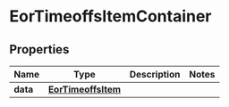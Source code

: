 

# EorTimeoffsItemContainer


## Properties

| Name | Type | Description | Notes |
|------------ | ------------- | ------------- | -------------|
|**data** | [**EorTimeoffsItem**](EorTimeoffsItem.md) |  |  |



